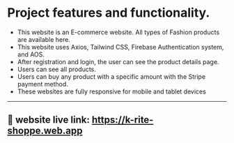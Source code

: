 
# Project features and functionality.

- This website is an E-commerce website. All types of Fashion products are available here.
- This website uses Axios, Tailwind CSS, Firebase Authentication system, and AOS.
- After registration and login, the user can see the product details page.
- Users can see all products.
- Users can buy any product with a specific amount with the Stripe payment method.
- These websites are fully responsive for mobile and tablet devices


---

## 🔗 website live link: https://k-rite-shoppe.web.app